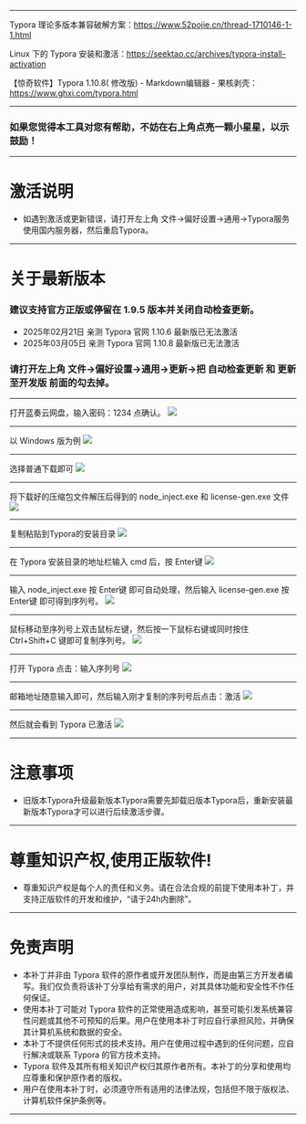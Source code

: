 
---

Typora 理论多版本兼容破解方案：https://www.52pojie.cn/thread-1710146-1-1.html

Linux 下的 Typora 安装和激活：https://seektao.cc/archives/typora-install-activation

【惊奇软件】Typora 1.10.8( 修改版) - Markdown编辑器 - 果核剥壳：https://www.ghxi.com/typora.html

---

### 如果您觉得本工具对您有帮助，不妨在右上角点亮一颗小星星，以示鼓励！

---

# 激活说明
* 如遇到激活或更新错误，请打开左上角 文件→偏好设置→通用→Typora服务使用国内服务器，然后重启Typora。

---

# 关于最新版本

### 建议支持官方正版或停留在 1.9.5 版本并关闭自动检查更新。

* 2025年02月21日 亲测 Typora 官网 1.10.6 最新版已无法激活
* 2025年03月05日 亲测 Typora 官网 1.10.8 最新版已无法激活

### 请打开左上角 文件→偏好设置→通用→更新→把 自动检查更新 和 更新至开发版 前面的勾去掉。

---

打开蓝奏云网盘，输入密码：1234 点确认。
![](./img/Typora_0.webp)

---

以 Windows 版为例
![](./img/Typora_1.webp)

---

选择普通下载即可
![](./img/Typora_2.webp)

---

将下载好的压缩包文件解压后得到的 node_inject.exe 和 license-gen.exe 文件
![](./img/Typora_3.webp)

---

复制粘贴到Typora的安装目录
![](./img/Typora_4.webp)

---

在 Typora 安装目录的地址栏输入 cmd 后，按 Enter键
![](./img/Typora_5.webp)

---

输入 node_inject.exe 按 Enter键 即可自动处理，然后输入 license-gen.exe 按 Enter键 即可得到序列号。
![](./img/Typora_6.webp)

---

鼠标移动至序列号上双击鼠标左键，然后按一下鼠标右键或同时按住 Ctrl+Shift+C 键即可复制序列号。
![](./img/Typora_7.webp)

---

打开 Typora 点击：输入序列号
![](./img/Typora_8.webp)

---

邮箱地址随意输入即可，然后输入刚才复制的序列号后点击：激活
![](./img/Typora_9.webp)

---

然后就会看到 Typora 已激活
![](./img/Typora_10.webp)

---

# 注意事项
* 旧版本Typora升级最新版本Typora需要先卸载旧版本Typora后，重新安装最新版本Typora才可以进行后续激活步骤。

---

# 尊重知识产权,使用正版软件!
* 尊重知识产权是每个人的责任和义务。请在合法合规的前提下使用本补丁，并支持正版软件的开发和维护，“请于24h内删除”。

---

# 免责声明
* 本补丁并非由 Typora 软件的原作者或开发团队制作，而是由第三方开发者编写。我们仅负责将该补丁分享给有需求的用户，对其具体功能和安全性不作任何保证。
* 使用本补丁可能对 Typora 软件的正常使用造成影响，甚至可能引发系统兼容性问题或其他不可预知的后果。用户在使用本补丁时应自行承担风险，并确保其计算机系统和数据的安全。
* 本补丁不提供任何形式的技术支持。用户在使用过程中遇到的任何问题，应自行解决或联系 Typora 的官方技术支持。
* Typora 软件及其所有相关知识产权归其原作者所有。本补丁的分享和使用均应尊重和保护原作者的版权。
* 用户在使用本补丁时，必须遵守所有适用的法律法规，包括但不限于版权法、计算机软件保护条例等。

---
